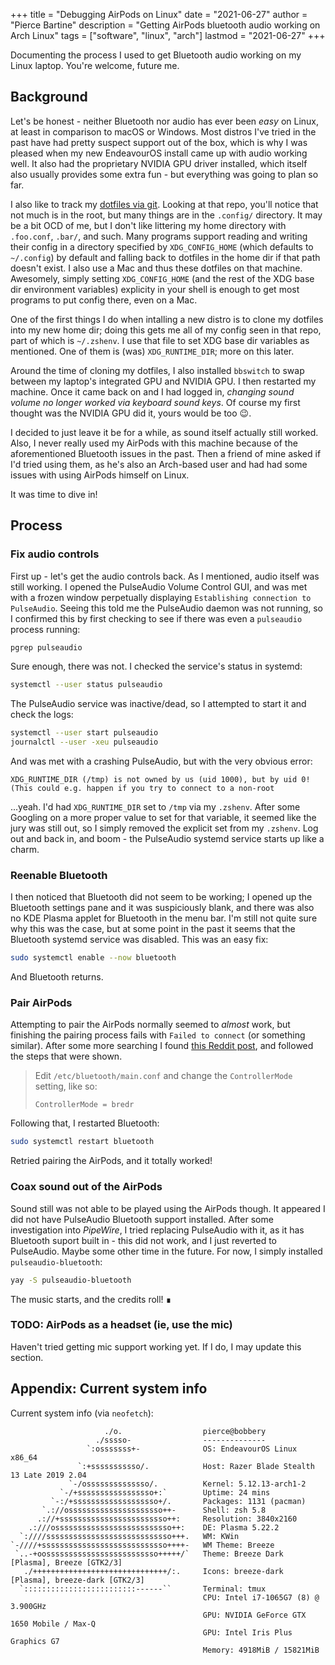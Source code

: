 +++
title = "Debugging AirPods on Linux"
date = "2021-06-27"
author = "Pierce Bartine"
description = "Getting AirPods bluetooth audio working on Arch Linux"
tags = ["software", "linux", "arch"]
lastmod = "2021-06-27"
+++

Documenting the process I used to get Bluetooth audio working on my Linux laptop. You're welcome, future me.

## Background

Let's be honest - neither Bluetooth nor audio has ever been _easy_ on Linux, at least in comparison to macOS or Windows. Most distros I've tried in the past have had pretty suspect support out of the box, which is why I was pleased when my new EndeavourOS install came up with audio working well. It also had the proprietary NVIDIA GPU driver installed, which itself also usually provides some extra fun - but everything was going to plan so far.

I also like to track my [dotfiles via git][1]. Looking at that repo, you'll notice that not much is in the root, but many things are in the `.config/` directory. It may be a bit OCD of me, but I don't like littering my home directory with `.foo.conf`, `.bar/`, and such. Many programs support reading and writing their config in a directory specified by `XDG_CONFIG_HOME` (which defaults to `~/.config`) by default and falling back to dotfiles in the home dir if that path doesn't exist. I also use a Mac and thus these dotfiles on that machine. Awesomely, simply setting `XDG_CONFIG_HOME` (and the rest of the XDG base dir environment variables) explicity in your shell is enough to get most programs to put config there, even on a Mac.

One of the first things I do when intalling a new distro is to clone my dotfiles into my new home dir; doing this gets me all of my config seen in that repo, part of which is `~/.zshenv`. I use that file to set XDG base dir variables as mentioned. One of them is (was) `XDG_RUNTIME_DIR`; more on this later.

Around the time of cloning my dotfiles, I also installed `bbswitch` to swap between my laptop's integrated GPU and NVIDIA GPU. I then restarted my machine. Once it came back on and I had logged in, _changing sound volume no longer worked via keyboard sound keys_. Of course my first thought was the NVIDIA GPU did it, yours would be too :wink:.

I decided to just leave it be for a while, as sound itself actually still worked. Also, I never really used my AirPods with this machine because of the aforementioned Bluetooth issues in the past. Then a friend of mine asked if I'd tried using them, as he's also an Arch-based user and had had some issues with using AirPods himself on Linux.

It was time to dive in!

## Process

### Fix audio controls

First up - let's get the audio controls back. As I mentioned, audio itself was still working. I opened the PulseAudio Volume Control GUI, and was met with a frozen window perpetually displaying `Establishing connection to PulseAudio`. Seeing this told me the PulseAudio daemon was not running, so I confirmed this by first checking to see if there was even a `pulseaudio` process running:

```sh
pgrep pulseaudio
```

Sure enough, there was not. I checked the service's status in systemd:

```sh
systemctl --user status pulseaudio
```

The PulseAudio service was inactive/dead, so I attempted to start it and check the logs:

```sh
systemctl --user start pulseaudio
journalctl --user -xeu pulseaudio
```

And was met with a crashing PulseAudio, but with the very obvious error:

```
XDG_RUNTIME_DIR (/tmp) is not owned by us (uid 1000), but by uid 0! (This could e.g. happen if you try to connect to a non-root
```

...yeah. I'd had `XDG_RUNTIME_DIR` set to `/tmp` via my `.zshenv`. After some Googling on a more proper value to set for that variable, it seemed like the jury was still out, so I simply removed the explicit set from my `.zshenv`. Log out and back in, and boom - the PulseAudio systemd service starts up like a charm. 

### Reenable Bluetooth

I then noticed that Bluetooth did not seem to be working; I opened up the Bluetooth settings pane and it was suspiciously blank, and there was also no KDE Plasma applet for Bluetooth in the menu bar. I'm still not quite sure why this was the case, but at some point in the past it seems that the Bluetooth systemd service was disabled. This was an easy fix:

```sh
sudo systemctl enable --now bluetooth
```

And Bluetooth returns.

### Pair AirPods

Attempting to pair the AirPods normally seemed to _almost_ work, but finishing the pairing process fails with `Failed to connect` (or something similar). After some more searching I found [this Reddit post][2], and followed the steps that were shown.

> Edit `/etc/bluetooth/main.conf` and change the `ControllerMode` setting, like so:
> 
> ```
> ControllerMode = bredr
> ```

Following that, I restarted Bluetooth:

```sh
sudo systemctl restart bluetooth
```

Retried pairing the AirPods, and it totally worked!

### Coax sound out of the AirPods

Sound still was not able to be played using the AirPods though. It appeared I did not have PulseAudio Bluetooth support installed. After some investigation into _PipeWire_, I tried replacing PulseAudio with it, as it has Bluetooth suport built in - this did not work, and I just reverted to PulseAudio. Maybe some other time in the future. For now, I simply installed `pulseaudio-bluetooth`:

```sh
yay -S pulseaudio-bluetooth
```

The music starts, and the credits roll! ∎

### TODO: AirPods as a headset (ie, use the mic)

Haven't tried getting mic support working yet. If I do, I may update this section.

## Appendix: Current system info

Current system info (via `neofetch`):

```
                     ./o.                  pierce@bobbery
                   ./sssso-                --------------
                 `:osssssss+-              OS: EndeavourOS Linux x86_64
               `:+sssssssssso/.            Host: Razer Blade Stealth 13 Late 2019 2.04
             `-/ossssssssssssso/.          Kernel: 5.12.13-arch1-2
           `-/+sssssssssssssssso+:`        Uptime: 24 mins
         `-:/+sssssssssssssssssso+/.       Packages: 1131 (pacman)
       `.://osssssssssssssssssssso++-      Shell: zsh 5.8
      .://+ssssssssssssssssssssssso++:     Resolution: 3840x2160
    .:///ossssssssssssssssssssssssso++:    DE: Plasma 5.22.2
  `:////ssssssssssssssssssssssssssso+++.   WM: KWin
`-////+ssssssssssssssssssssssssssso++++-   WM Theme: Breeze
 `..-+oosssssssssssssssssssssssso+++++/`   Theme: Breeze Dark [Plasma], Breeze [GTK2/3]
   ./++++++++++++++++++++++++++++++/:.     Icons: breeze-dark [Plasma], breeze-dark [GTK2/3]
  `:::::::::::::::::::::::::------``       Terminal: tmux
                                           CPU: Intel i7-1065G7 (8) @ 3.900GHz
                                           GPU: NVIDIA GeForce GTX 1650 Mobile / Max-Q
                                           GPU: Intel Iris Plus Graphics G7
                                           Memory: 4918MiB / 15821MiB
```


[1]: https://github.com/pbar1/dotfiles
[2]: https://www.reddit.com/r/archlinux/comments/er9mb2/have_any_of_you_guys_tried_to_use_airpods/